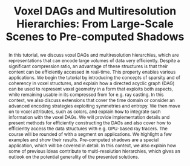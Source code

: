 ---
layout: publication
code: 2018-EG-dags_tutorial
title: "Voxel DAGs and Multiresolution Hierarchies: From Large-Scale Scenes to Pre-computed Shadows"
authors: Ulf Assarsson, Markus Billeter, Dan Dolonius, Elmar Eisemann, Alberto Jaspe-Villanueva, Leonardo Scandolo, and Erik Sintorn
year: 2018
type: Tutorial
conference: EuroGraphics (EG'18)
abstract: "In this tutorial, we discuss voxel DAGs and multiresolution hierarchies, which are representations that can encode large volumes of data very efficiently. Despite a significant compression ratio, an advantage of these structures is that their content can be efficiently accessed in real-time. This property enables various applications. We begin the tutorial by introducing the concepts of sparsity and of coherency in voxel structures, and explain how a directed acyclic graph (DAG) can be used to represent voxel geometry in a form that exploits both aspects, while remaining usable in its compressed from for e.g. ray casting. In this context, we also discuss extensions that cover the time domain or consider an advanced encoding strategies exploiting symmetries and entropy. We then move on to voxel attributes, such as colors, and explain how to integrate such information with the voxel DAGs. We will provide implementation details and present methods for efficiently constructing the DAGs and also cover how to efficiently access the data structures with e.g. GPU-based ray tracers. The course will be rounded of with a segment on applications. We highlight a few examples and show their results. Pre-computed shadows are a special application, which will be covered in detail. In this context, we also explain how some of previous ideas contribute to multi-resolution hierarchies, which gives an outlook on the potential generality of the presented solutions."
projects: 
 - Massive models
doi: 10.2312/egt.20181028
lab_website: https://www.crs4.it/vic/eg2018-tutorial-voxels/
bibtex_id: 

---